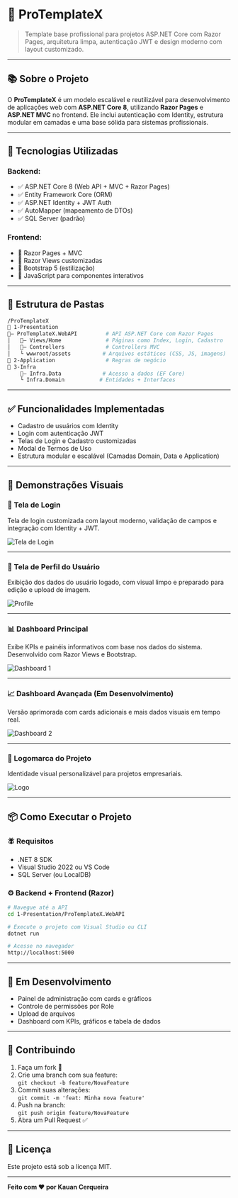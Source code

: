 
# 💼 ProTemplateX

> Template base profissional para projetos ASP.NET Core com Razor Pages, arquitetura limpa, autenticação JWT e design moderno com layout customizado.

---

## 📚 Sobre o Projeto

O **ProTemplateX** é um modelo escalável e reutilizável para desenvolvimento de aplicações web com **ASP.NET Core 8**, utilizando **Razor Pages** e **ASP.NET MVC** no frontend. Ele inclui autenticação com Identity, estrutura modular em camadas e uma base sólida para sistemas profissionais.

---

## 🚀 Tecnologias Utilizadas

### Backend:
- ✅ ASP.NET Core 8 (Web API + MVC + Razor Pages)
- ✅ Entity Framework Core (ORM)
- ✅ ASP.NET Identity + JWT Auth
- ✅ AutoMapper (mapeamento de DTOs)
- ✅ SQL Server (padrão)

### Frontend:
- 🧹 Razor Pages + MVC
- 📄 Razor Views customizadas
- 🎨 Bootstrap 5 (estilização)
- 💬 JavaScript para componentes interativos

---

## 🧱 Estrutura de Pastas

```bash
/ProTemplateX
🔹 1-Presentation
🔽— ProTemplateX.WebAPI         # API ASP.NET Core com Razor Pages
│   🔽— Views/Home              # Páginas como Index, Login, Cadastro
│   🔽— Controllers             # Controllers MVC
│   └️ wwwroot/assets          # Arquivos estáticos (CSS, JS, imagens)
🔹 2-Application                # Regras de negócio
🔹 3-Infra
    🔽— Infra.Data             # Acesso a dados (EF Core)
    └️ Infra.Domain           # Entidades + Interfaces
```

---

## ✅ Funcionalidades Implementadas

- Cadastro de usuários com Identity
- Login com autenticação JWT
- Telas de Login e Cadastro customizadas
- Modal de Termos de Uso
- Estrutura modular e escalável (Camadas Domain, Data e Application)

---

## 📸 Demonstrações Visuais

### 🔐 Tela de Login

Tela de login customizada com layout moderno, validação de campos e integração com Identity + JWT.

![Tela de Login](https://raw.githubusercontent.com/KauanCerqueira/ProTemplateX/main/ProTemplateX.MVC/wwwroot/assets/img/prints/login.png)

---

### 🧑 Tela de Perfil do Usuário

Exibição dos dados do usuário logado, com visual limpo e preparado para edição e upload de imagem.

![Profile](https://raw.githubusercontent.com/KauanCerqueira/ProTemplateX/main/ProTemplateX.MVC/wwwroot/assets/img/prints/profile.png)

---

### 📊 Dashboard Principal

Exibe KPIs e painéis informativos com base nos dados do sistema. Desenvolvido com Razor Views e Bootstrap.

![Dashboard 1](https://raw.githubusercontent.com/KauanCerqueira/ProTemplateX/main/ProTemplateX.MVC/wwwroot/assets/img/prints/dashboard1.png)

---

### 📈 Dashboard Avançada (Em Desenvolvimento)

Versão aprimorada com cards adicionais e mais dados visuais em tempo real.

![Dashboard 2](https://raw.githubusercontent.com/KauanCerqueira/ProTemplateX/main/ProTemplateX.MVC/wwwroot/assets/img/prints/dashboard2.png)

---

### 🧩 Logomarca do Projeto

Identidade visual personalizável para projetos empresariais.

![Logo](https://raw.githubusercontent.com/KauanCerqueira/ProTemplateX/main/ProTemplateX.MVC/wwwroot/assets/img/prints/Logo.png)

---

## 📦 Como Executar o Projeto

### 🪰 Requisitos

- .NET 8 SDK  
- Visual Studio 2022 ou VS Code  
- SQL Server (ou LocalDB)

### ⚙️ Backend + Frontend (Razor)

```bash
# Navegue até a API
cd 1-Presentation/ProTemplateX.WebAPI

# Execute o projeto com Visual Studio ou CLI
dotnet run

# Acesse no navegador
http://localhost:5000
```

---

## 🧪 Em Desenvolvimento

- Painel de administração com cards e gráficos
- Controle de permissões por Role
- Upload de arquivos
- Dashboard com KPIs, gráficos e tabela de dados

---

## 🤝 Contribuindo

1. Faça um fork 🍝  
2. Crie uma branch com sua feature:  
   `git checkout -b feature/NovaFeature`  
3. Commit suas alterações:  
   `git commit -m 'feat: Minha nova feature'`  
4. Push na branch:  
   `git push origin feature/NovaFeature`  
5. Abra um Pull Request ✅

---

## 📄 Licença

Este projeto está sob a licença MIT.

---

**Feito com ❤️ por Kauan Cerqueira**

